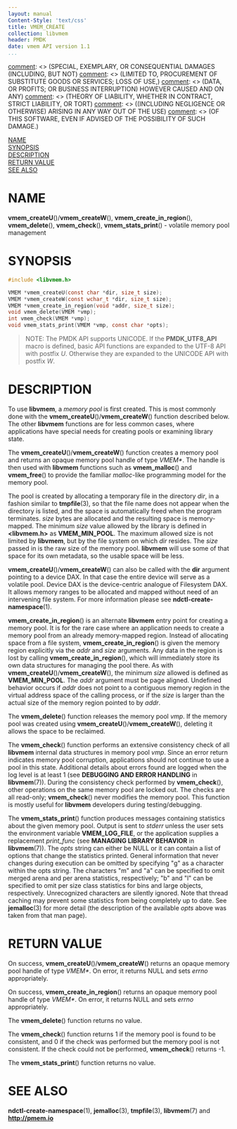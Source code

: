 ```yaml
---
layout: manual
Content-Style: 'text/css'
title: VMEM_CREATE
collection: libvmem
header: PMDK
date: vmem API version 1.1
...
```


[comment]: <> (Copyright 2017-2018, Intel Corporation)

[comment]: <> (Redistribution and use in source and binary forms, with or without)
[comment]: <> (modification, are permitted provided that the following conditions)
[comment]: <> (are met:)
[comment]: <> (    * Redistributions of source code must retain the above copyright)
[comment]: <> (      notice, this list of conditions and the following disclaimer.)
[comment]: <> (    * Redistributions in binary form must reproduce the above copyright)
[comment]: <> (      notice, this list of conditions and the following disclaimer in)
[comment]: <> (      the documentation and/or other materials provided with the)
[comment]: <> (      distribution.)
[comment]: <> (    * Neither the name of the copyright holder nor the names of its)
[comment]: <> (      contributors may be used to endorse or promote products derived)
[comment]: <> (      from this software without specific prior written permission.)

[comment]: <> (THIS SOFTWARE IS PROVIDED BY THE COPYRIGHT HOLDERS AND CONTRIBUTORS)
[comment]: <> ("AS IS" AND ANY EXPRESS OR IMPLIED WARRANTIES, INCLUDING, BUT NOT)
[comment]: <> (LIMITED TO, THE IMPLIED WARRANTIES OF MERCHANTABILITY AND FITNESS FOR)
[comment]: <> (A PARTICULAR PURPOSE ARE DISCLAIMED. IN NO EVENT SHALL THE COPYRIGHT)
[comment]: <> (OWNER OR CONTRIBUTORS BE LIABLE FOR ANY DIRECT, INDIRECT, INCIDENTAL,)
[comment]: <> (SPECIAL, EXEMPLARY, OR CONSEQUENTIAL DAMAGES (INCLUDING, BUT NOT)
[comment]: <> (LIMITED TO, PROCUREMENT OF SUBSTITUTE GOODS OR SERVICES; LOSS OF USE,)
[comment]: <> (DATA, OR PROFITS; OR BUSINESS INTERRUPTION) HOWEVER CAUSED AND ON ANY)
[comment]: <> (THEORY OF LIABILITY, WHETHER IN CONTRACT, STRICT LIABILITY, OR TORT)
[comment]: <> ((INCLUDING NEGLIGENCE OR OTHERWISE) ARISING IN ANY WAY OUT OF THE USE)
[comment]: <> (OF THIS SOFTWARE, EVEN IF ADVISED OF THE POSSIBILITY OF SUCH DAMAGE.)

[comment]: <> (vmem_create.3 -- man page for volatile memory pool management functions)

[NAME](#name)<br />
[SYNOPSIS](#synopsis)<br />
[DESCRIPTION](#description)<br />
[RETURN VALUE](#return-value)<br />
[SEE ALSO](#see-also)<br />


# NAME #

**vmem_createU**()/**vmem_createW**(), **vmem_create_in_region**(), **vmem_delete**(),
**vmem_check**(), **vmem_stats_print**() - volatile memory pool management


# SYNOPSIS #

```c
#include <libvmem.h>

VMEM *vmem_createU(const char *dir, size_t size);
VMEM *vmem_createW(const wchar_t *dir, size_t size);
VMEM *vmem_create_in_region(void *addr, size_t size);
void vmem_delete(VMEM *vmp);
int vmem_check(VMEM *vmp);
void vmem_stats_print(VMEM *vmp, const char *opts);
```


>NOTE: The PMDK API supports UNICODE. If the **PMDK_UTF8_API** macro is
defined, basic API functions are expanded to the UTF-8 API with postfix *U*.
Otherwise they are expanded to the UNICODE API with postfix *W*.


# DESCRIPTION #

To use **libvmem**, a *memory pool* is first created. This is most commonly
done with the **vmem_createU**()/**vmem_createW**() function described below. The other
**libvmem** functions are for less common cases, where applications have
special needs for creating pools or examining library state.

The **vmem_createU**()/**vmem_createW**() function creates a memory pool and returns an opaque
memory pool handle of type *VMEM\**. The handle is then used with **libvmem**
functions such as **vmem_malloc**() and **vmem_free**() to provide the
familiar *malloc*-like programming model for the memory pool.

The pool is created by allocating a temporary file in the directory *dir*,
in a fashion similar to **tmpfile**(3), so that the file name does not appear
when the directory is listed, and the space is automatically freed when the
program terminates. *size* bytes are allocated and the resulting space is
memory-mapped. The minimum *size* value allowed by the library is defined in
**\<libvmem.h\>** as **VMEM_MIN_POOL**. The maximum allowed size is not
limited by **libvmem**, but by the file system on which *dir* resides.
The *size* passed in is the raw size of the memory pool. **libvmem** will
use some of that space for its own metadata, so the usable space will be less.

**vmem_createU**()/**vmem_createW**() can also be called with the **dir** argument pointing to a
device DAX. In that case the entire device will serve as a volatile pool.
Device DAX is the device-centric analogue of Filesystem DAX. It allows memory
ranges to be allocated and mapped without need of an intervening file system.
For more information please see **ndctl-create-namespace**(1).

**vmem_create_in_region**() is an alternate **libvmem** entry point
for creating a memory pool. It is for the rare case where an application
needs to create a memory pool from an already memory-mapped region. Instead of
allocating space from a file system, **vmem_create_in_region**()
is given the memory region explicitly via the *addr* and *size* arguments.
Any data in the region is lost by calling **vmem_create_in_region**(),
which will immediately store its own data structures for managing the pool
there. As with **vmem_createU**()/**vmem_createW**(), the minimum *size* allowed is defined
as **VMEM_MIN_POOL**. The *addr* argument must be page aligned. Undefined
behavior occurs if *addr* does not point to a contiguous memory region in
the virtual address space of the calling process, or if the *size* is larger
than the actual size of the memory region pointed to by *addr*.

The **vmem_delete**() function releases the memory pool *vmp*.
If the memory pool was created using **vmem_createU**()/**vmem_createW**(), deleting it
allows the space to be reclaimed.

The **vmem_check**() function performs an extensive consistency
check of all **libvmem** internal data structures in memory pool *vmp*.
Since an error return indicates memory pool corruption, applications
should not continue to use a pool in this state. Additional details about
errors found are logged when the log level is at least 1 (see **DEBUGGING AND
ERROR HANDLING** in **libvmem**(7)). During the consistency check
performed by **vmem_check**(), other operations on the same memory pool are
locked out. The checks are all read-only; **vmem_check**() never modifies the
memory pool. This function is mostly useful for **libvmem** developers during
testing/debugging.

The **vmem_stats_print**() function produces messages containing statistics
about the given memory pool. Output is sent to *stderr* unless the user
sets the environment variable **VMEM_LOG_FILE**, or the application supplies a
replacement *print_func* (see **MANAGING LIBRARY BEHAVIOR** in **libvmem**(7)).
The *opts* string can either be NULL or it can contain a list of options that
change the statistics printed. General information that never changes
during execution can be omitted by specifying "g" as a character within the
opts string. The characters "m" and "a" can be specified to omit merged arena
and per arena statistics, respectively; "b" and "l" can be specified to omit
per size class statistics for bins and large objects, respectively.
Unrecognized characters are silently ignored. Note that thread caching may
prevent some statistics from being completely up to date. See **jemalloc**(3)
for more detail (the description of the available *opts* above was taken from
that man page).


# RETURN VALUE #

On success, **vmem_createU**()/**vmem_createW**() returns an opaque memory pool handle of type
*VMEM\**. On error, it returns NULL and sets *errno* appropriately.

On success, **vmem_create_in_region**() returns an opaque memory pool handle
of type *VMEM\**. On error, it returns NULL and sets *errno* appropriately.

The **vmem_delete**() function returns no value.

The **vmem_check**() function returns 1 if the memory pool is found to be
consistent, and 0 if the check was performed but the memory pool is not
consistent. If the check could not be performed, **vmem_check**() returns -1.

The **vmem_stats_print**() function returns no value.


# SEE ALSO #

**ndctl-create-namespace**(1), **jemalloc**(3), **tmpfile**(3),
**libvmem**(7) and **<http://pmem.io>**
